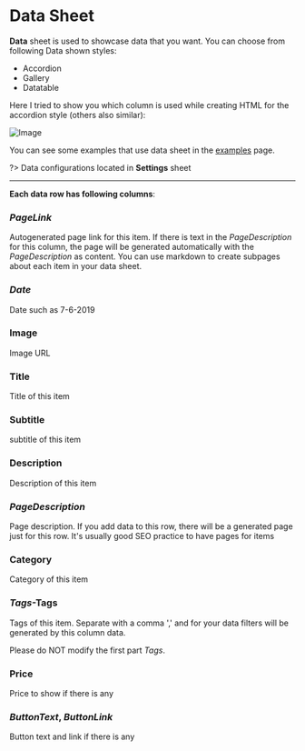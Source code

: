 # Data Sheet

<b>Data</b> sheet is used to showcase data that you want. You can choose from following Data shown styles:

- Accordion
- Gallery
- Datatable

Here I tried to show you which column is used while creating HTML for the accordion style (others also similar):

![Image](https://sheetly.s3.amazonaws.com/docs/data-accordion.png)

You can see some examples that use data sheet in the [examples](examples.md) page.

?> Data configurations located in <b>Settings</b> sheet

---

**Each data row has following columns**:

### $PageLink$

Autogenerated page link for this item. If there is text in the $PageDescription$ for this column, the page will be generated automatically with the $PageDescription$ as content. You can use markdown to create subpages about each item in your data sheet.

### $Date$

Date such as 7-6-2019

### Image

Image URL

### Title

Title of this item

### Subtitle

subtitle of this item

### Description

Description of this item

### $PageDescription$

Page description. If you add data to this row, there will be a generated page just for this row. It's usually good SEO practice to have pages for items

### Category

Category of this item

### $Tags$-Tags

Tags of this item. Separate with a comma ',' and for your data filters will be generated by this column data.

Please do NOT modify the first part $Tags$.

### Price

Price to show if there is any

### $ButtonText$, $ButtonLink$

Button text and link if there is any
